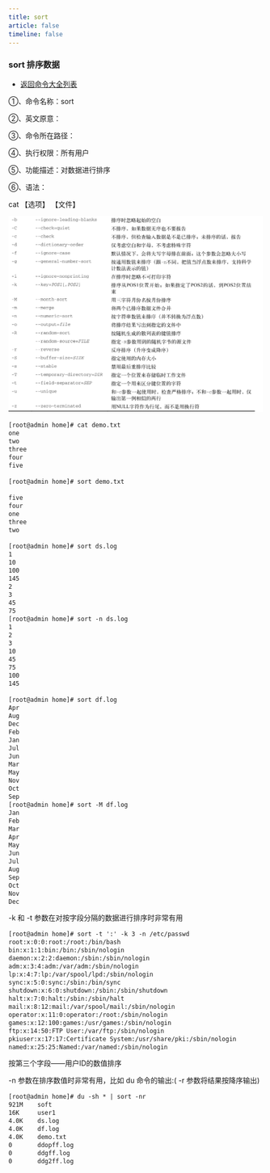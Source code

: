 ```yaml
---
title: sort
article: false
timeline: false
---
```

### sort 排序数据

- [返回命令大全列表](../command.md#文档编辑)

①、命令名称：sort

②、英文原意：

③、命令所在路径：

④、执行权限：所有用户

⑤、功能描述：对数据进行排序

⑥、语法：

cat 【选项】 【文件】

![](./sort.assets/true-image-20220913170020223.png)

```shell
[root@admin home]# cat demo.txt
one
two
three
four
five

[root@admin home]# sort demo.txt

five
four
one
three
two

[root@admin home]# sort ds.log
1
10
100
145
2
3
45
75
[root@admin home]# sort -n ds.log
1
2
3
10
45
75
100
145

[root@admin home]# sort df.log
Apr
Aug
Dec
Feb
Jan
Jul
Jun
Mar
May
Nov
Oct
Sep
[root@admin home]# sort -M df.log
Jan
Feb
Mar
Apr
May
Jun
Jul
Aug
Sep
Oct
Nov
Dec
```

-k 和 -t 参数在对按字段分隔的数据进行排序时非常有用

```shell
[root@admin home]# sort -t ':' -k 3 -n /etc/passwd
root:x:0:0:root:/root:/bin/bash
bin:x:1:1:bin:/bin:/sbin/nologin
daemon:x:2:2:daemon:/sbin:/sbin/nologin
adm:x:3:4:adm:/var/adm:/sbin/nologin
lp:x:4:7:lp:/var/spool/lpd:/sbin/nologin
sync:x:5:0:sync:/sbin:/bin/sync
shutdown:x:6:0:shutdown:/sbin:/sbin/shutdown
halt:x:7:0:halt:/sbin:/sbin/halt
mail:x:8:12:mail:/var/spool/mail:/sbin/nologin
operator:x:11:0:operator:/root:/sbin/nologin
games:x:12:100:games:/usr/games:/sbin/nologin
ftp:x:14:50:FTP User:/var/ftp:/sbin/nologin
pkiuser:x:17:17:Certificate System:/usr/share/pki:/sbin/nologin
named:x:25:25:Named:/var/named:/sbin/nologin
```

按第三个字段——用户ID的数值排序

-n 参数在排序数值时非常有用，比如 du 命令的输出:( -r 参数将结果按降序输出)

```shell
[root@admin home]# du -sh * | sort -nr
921M    soft
16K     user1
4.0K    ds.log
4.0K    df.log
4.0K    demo.txt
0       ddopff.log
0       ddgff.log
0       ddg2ff.log

```
